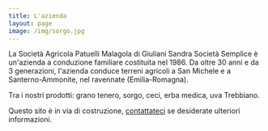 ```yaml
---
title: L'azienda
layout: page
image: /img/sorgo.jpg
---
```



La Società Agricola Patuelli Malagola di Giuliani Sandra Società Semplice è un'azienda a conduzione familiare costituita nel 1986. Da oltre 30 anni e da 3 generazioni, l'azienda conduce terreni agricoli a San Michele e a Santerno-Ammonite, nel ravennate (Emilia-Romagna).

Tra i nostri prodotti: grano tenero, sorgo, ceci, erba medica, uva Trebbiano.   


Questo sito è in via di costruzione, [contattateci](/contatti) se desiderate ulteriori informazioni.

